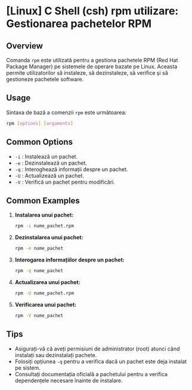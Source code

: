 # [Linux] C Shell (csh) rpm utilizare: Gestionarea pachetelor RPM

## Overview
Comanda `rpm` este utilizată pentru a gestiona pachetele RPM (Red Hat Package Manager) pe sistemele de operare bazate pe Linux. Aceasta permite utilizatorilor să instaleze, să dezinstaleze, să verifice și să gestioneze pachetele software.

## Usage
Sintaxa de bază a comenzii `rpm` este următoarea:

```bash
rpm [options] [arguments]
```

## Common Options
- `-i` : Instalează un pachet.
- `-e` : Dezinstalează un pachet.
- `-q` : Interoghează informații despre un pachet.
- `-U` : Actualizează un pachet.
- `-V` : Verifică un pachet pentru modificări.

## Common Examples
1. **Instalarea unui pachet:**
   ```bash
   rpm -i nume_pachet.rpm
   ```

2. **Dezinstalarea unui pachet:**
   ```bash
   rpm -e nume_pachet
   ```

3. **Interogarea informațiilor despre un pachet:**
   ```bash
   rpm -q nume_pachet
   ```

4. **Actualizarea unui pachet:**
   ```bash
   rpm -U nume_pachet.rpm
   ```

5. **Verificarea unui pachet:**
   ```bash
   rpm -V nume_pachet
   ```

## Tips
- Asigurați-vă că aveți permisiuni de administrator (root) atunci când instalați sau dezinstalați pachete.
- Folosiți opțiunea `-q` pentru a verifica dacă un pachet este deja instalat pe sistem.
- Consultați documentația oficială a pachetului pentru a verifica dependențele necesare înainte de instalare.